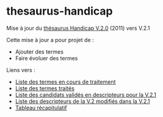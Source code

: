 # thesaurus-handicap
Mise à jour du [thésaurus Handicap V.2.0](https://reseaudoc.files.wordpress.com/2018/04/thesaurus-handicap_2011_v_2-0.pdf) (2011) vers V.2.1

Cette mise à jour a pour projet de :
- Ajouter des termes
- Faire évoluer des termes

Liens vers :
- [Liste des termes en cours de traitement](https://github.com/reseau-doc/thesaurus-handicap/issues)
- [Liste des termes traités](https://github.com/reseau-doc/thesaurus-handicap/issues?q=is%3Aissue+is%3Aclosed)
- [Liste des candidats validés en descripteurs pour la V.2.1](https://github.com/reseau-doc/thesaurus-handicap/issues?utf8=%E2%9C%93&q=milestone%3A%222.%20Valid%C3%A9%20%3A%20Descripteur%20V.2.1%22%20)
- [Liste des descripteurs de la V.2 modifiés dans la V.2.1](https://github.com/reseau-doc/thesaurus-handicap/milestone/6?closed=1)
- [Tableau récapitulatif](https://docs.google.com/spreadsheets/d/1en_AOnpwHIjRJLh5hU-jy-xEesFuGuun49NF3yO3NFg/edit?usp=sharing)
